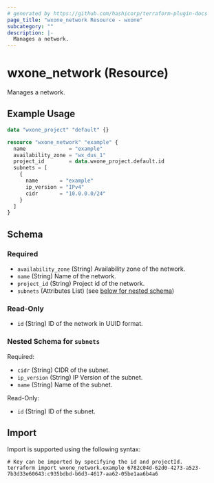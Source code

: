 ```yaml
---
# generated by https://github.com/hashicorp/terraform-plugin-docs
page_title: "wxone_network Resource - wxone"
subcategory: ""
description: |-
  Manages a network.
---
```


# wxone_network (Resource)

Manages a network.

## Example Usage

```terraform
data "wxone_project" "default" {}

resource "wxone_network" "example" {
  name              = "example"
  availability_zone = "wx_dus_1"
  project_id        = data.wxone_project.default.id
  subnets = [
    {
      name       = "example"
      ip_version = "IPv4"
      cidr       = "10.0.0.0/24"
    }
  ]
}
```

<!-- schema generated by tfplugindocs -->
## Schema

### Required

- `availability_zone` (String) Availability zone of the network.
- `name` (String) Name of the network.
- `project_id` (String) Project id of the network.
- `subnets` (Attributes List) (see [below for nested schema](#nestedatt--subnets))

### Read-Only

- `id` (String) ID of the network in UUID format.

<a id="nestedatt--subnets"></a>
### Nested Schema for `subnets`

Required:

- `cidr` (String) CIDR of the subnet.
- `ip_version` (String) IP Version of the subnet.
- `name` (String) Name of the subnet.

Read-Only:

- `id` (String) ID of the subnet.

## Import

Import is supported using the following syntax:

```shell
# Key can be imported by specifying the id and projectId.
terraform import wxone_network.example 6782c04d-62d0-4273-a523-7b3d33e60643:c935bdbd-b6d3-4617-aa62-05be1aa6b4a6
```
